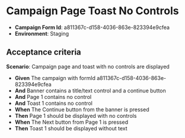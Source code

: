 # Campaign Page Toast No Controls

- **Campaign Form Id**: a811367c-d158-4036-863e-823394e9cfea
- **Environment**: Staging

## Acceptance criteria

**Scenario**: Campaign page and toast with no controls are displayed

* **Given** The campaign with formId a811367c-d158-4036-863e-823394e9cfea
* **And** Banner contains a title/text control and a continue button
* **And** Page 1 contains no control
* **And** Toast 1 contains no control
* **When** The Continue button from the banner is pressed
* **Then** Page 1 should be displayed with no controls
* **When** The Next button from Page 1 is pressed
* **Then** Toast 1 should be displayed without text
